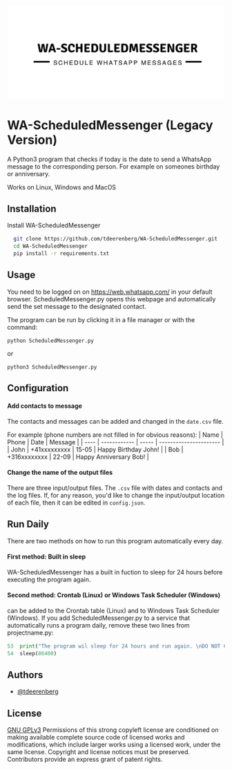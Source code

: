 ![Logo](logo.png)

# WA-ScheduledMessenger (Legacy Version)

A Python3 program that checks if today is the date to send a WhatsApp message to the corresponding person. For example on someones birthday or anniversary.

Works on Linux, Windows and MacOS


## Installation

Install WA-ScheduledMessenger

```bash
  git clone https://github.com/tdeerenberg/WA-ScheduledMessenger.git
  cd WA-ScheduledMessenger
  pip install -r requirements.txt
```

## Usage
You need to be logged on on https://web.whatsapp.com/ in your default browser. ScheduledMessenger.py opens this webpage and automatically send the set message to the designated contact.

The program can be run by clicking it in a file manager or  with the command:
```
python ScheduledMessenger.py
```
or
```
python3 ScheduledMessenger.py
```

## Configuration

#### Add contacts to message
The contacts and messages can be added and changed in the ```date.csv``` file.

For example (phone numbers are not filled in for obvious reasons):
| Name | Phone        | Date  | Message                |
| ---- | ------------ | ----- | ---------------------- |
| John | +41xxxxxxxxx | 15-05 | Happy Birthday John!   |
| Bob  | +316xxxxxxxx | 22-09 | Happy Anniversary Bob! |

#### Change the name of the output files
There are three input/output files. The ```.csv``` file with dates and contacts and the log files.
If, for any reason, you'd like to change the input/output location of each file, 
then it can be edited in ```config.json```.
## Run Daily
There are two methods on how to run this program automatically every day.

#### First method: Built in sleep
WA-ScheduledMessenger has a built in fuction to sleep for 24 hours before executing the program again.
#### Second method: Crontab (Linux) or Windows Task Scheduler (Windows)
can be added to the Crontab table (Linux) and to Windows Task Scheduler (Windows).
If you add ScheduledMessenger.py to a service that automatically runs a program daily, remove these two lines from projectname.py:
```python
53  print("The program wil sleep for 24 hours and run again. \nDO NOT CLOSE THIS PROGRAM/WINDOW. \n\nTo cancel: Ctrl+C or Kill Python")
54  sleep(86400)
```

## Authors

- [@tdeerenberg](https://www.github.com/tdeerenberg)

## License

[GNU GPLv3](https://choosealicense.com/licenses/gpl-3.0/)
Permissions of this strong copyleft license are conditioned on making available complete source code of licensed works and modifications, which include larger works using a licensed work, under the same license. Copyright and license notices must be preserved. Contributors provide an express grant of patent rights. 

